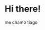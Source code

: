<!DOCTYPE html>
<html lang="en">
<head>
    <meta charset="UTF-8">
    <meta name="viewport" content="width=device-width, initial-scale=1.0">
    <link rel="stylesheet" href="perfilGit/index.css">
</head>
<body>
    <h1 color="red">Hi there!</h1>
    <div color="blue">
        <p>me chamo tiago</p>
    </div>
</body>
</html>
